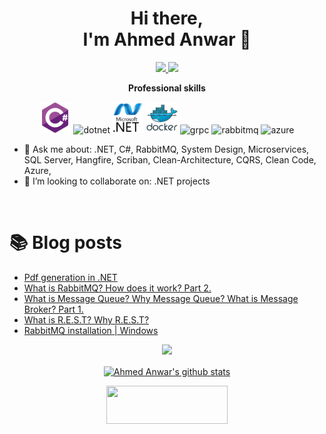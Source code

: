 <h1 align="center">Hi there, </br> I'm Ahmed Anwar 👋 </h1>

<p align="center">
 <a href="https://www.linkedin.com/in/ahmed-anwar-7a71b6152/" target="_blank">
  <img src="https://img.icons8.com/fluent/48/000000/linkedin.png" />
 </a>
 <a href="https://github.com/ahmedanwar100" target="_blank">
  <img src="https://img.icons8.com/fluent/48/000000/github.png" />
 </a>
</p>

<p align="center"> 
 <strong>
  Professional skills
  </strong>
</p>

<p align="center"> 
 <img src="https://raw.githubusercontent.com/devicons/devicon/master/icons/csharp/csharp-original.svg" alt="csharp" width="50" height="50" margin:4px />
 <img src="https://upload.wikimedia.org/wikipedia/commons/e/ee/.NET_Core_Logo.svg" alt="dotnet" width="50" height="50" margin:4px />
 <img src="https://raw.githubusercontent.com/devicons/devicon/master/icons/dot-net/dot-net-original-wordmark.svg" alt="dotnet" width="50" height="50" margin:4px />
 <img src="https://raw.githubusercontent.com/devicons/devicon/master/icons/docker/docker-original-wordmark.svg" alt="docker" width="50" height="50" margin:4px />
 <img src="https://www.vectorlogo.zone/logos/grpcio/grpcio-ar21.svg" alt="grpc" width="60" height="60" margin:4px />
 <img src="https://www.vectorlogo.zone/logos/rabbitmq/rabbitmq-ar21.svg" alt="rabbitmq" width="60" height="60" margin:4px />
 <img src="https://www.vectorlogo.zone/logos/microsoft_azure/microsoft_azure-ar21.svg" alt="azure" width="60" height="60" margin:4px />
</p>

- 💬 Ask me about: .NET, C#, RabbitMQ, System Design, Microservices, SQL Server, Hangfire, Scriban, Clean-Architecture, CQRS, Clean Code, Azure, 
- 👯 I’m looking to collaborate on: .NET projects

</br>

# :books: Blog posts
<!-- BLOG-POST-LIST:START -->
- [Pdf generation in .NET](https://medium.com/@se.ahmedanwar/pdf-generation-in-net-794a13b121f4?source=rss-2e147d218b80------2)
- [What is RabbitMQ? How does it work? Part 2.](https://medium.com/@se.ahmedanwar/what-is-rabbitmq-how-does-it-work-part-2-51d7f5f60e00?source=rss-2e147d218b80------2)
- [What is Message Queue? Why Message Queue? What is Message Broker? Part 1.](https://medium.com/@se.ahmedanwar/what-is-message-queue-why-message-queue-what-is-message-broker-part-1-55f828c1684c?source=rss-2e147d218b80------2)
- [What is R.E.S.T? Why R.E.S.T?](https://medium.com/@se.ahmedanwar/what-is-r-e-s-t-why-r-e-s-t-a77ddb28b874?source=rss-2e147d218b80------2)
- [RabbitMQ installation | Windows](https://medium.com/@se.ahmedanwar/rabbitmq-installation-windows-e2072f60afe9?source=rss-2e147d218b80------2)
<!-- BLOG-POST-LIST:END -->


<p align="center">
 <a href="#" alt="Ahmed Anwar's github stats">
  <img src="https://github-readme-stats.vercel.app/api?username=ahmedanwar100&theme=tokyonight&show_icons=true" />
 </a>
</p>

<p align="center">
 <a href="#" alt="Ahmed Anwar's github stats">
<img align="center" src="https://github-readme-stats.vercel.app/api/top-langs/?username=ahmedanwar100&layout=compact&hide=html&theme=dark" alt="Ahmed Anwar's github stats" />
 </a>
</p>

<p align="center" margin>
 <a href="https://www.buymeacoffee.com/ahmedanwar100" target="_blank">
  <img src="https://cdn.buymeacoffee.com/buttons/v2/default-orange.png" height="61" width="194" />
 </a>
</p>

<br />



<!--
**ahmedanwar100/ahmedanwar100** is a ✨ _special_ ✨ repository because its `README.md` (this file) appears on your GitHub profile.

Here are some ideas to get you started:

- 🔭 I’m currently working on ...
- 🌱 I’m currently learning ...
- 👯 I’m looking to collaborate on ...
- 🤔 I’m looking for help with ...
- 💬 Ask me about ...
- 📫 How to reach me: ...
- 😄 Pronouns: ...
- ⚡ Fun fact: ...
-->
